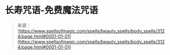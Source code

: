 <!--yml

类别: 未分类

日期：2024年06月12日 18:36:55

-->

# 长寿咒语-免费魔法咒语

> 来源：[https://www.spellsofmagic.com/spells/beauty_spells/body_spells/3124/page.html#0001-01-01](https://www.spellsofmagic.com/spells/beauty_spells/body_spells/3124/page.html#0001-01-01)
